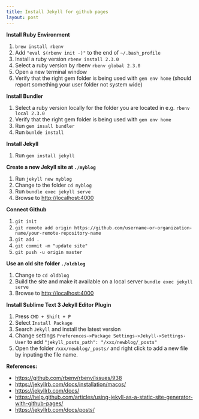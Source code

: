 ```yaml
---
title: Install Jekyll for github pages
layout: post
---
```


**Install Ruby Environment**
1. ``brew install rbenv``
2. Add ``"eval $(rbenv init -)"`` to the end of ``~/.bash_profile``
3. Install a ruby version ``rbenv install 2.3.0``
4. Select a ruby version by rbenv `rbenv global 2.3.0`
5. Open a new terminal window
6. Verify that the right gem folder is being used with ``gem env home`` (should report something your user folder not system wide)

**Install Bundler**
1. Select a ruby version locally for the folder you are located in e.g. ``rbenv local 2.3.0``
2. Verify that the right gem folder is being used with ``gem env home``
3. Run ``gem insall bundler``
4. Run ``bunlde install``

**Install Jekyll**
1. Run ``gem install jekyll``

**Create a new Jekyll site at ``./myblog``**
1. Run ``jekyll new myblog``
2. Change to the folder ``cd myblog``
3. Run ``bundle exec jekyll serve``
4. Browse to [http://localhost:4000](http://localhost:4000)

**Connect Github**
1. ``git init``
2. ``git remote add origin https://github.com/username-or-organization-name/your-remote-repository-name``
3. ``git add .``
4. ``git commit -m "update site"``
5. ``git push -u origin master``

**Use an old site folder ``./oldblog``**
1. Change to ``cd oldblog``
2. Build the site and make it available on a local server ``bundle exec jekyll serve``
3. Browse to [http://localhost:4000](http://localhost:4000)

**Install Sublime Text 3 Jekyll Editor Plugin**
1. Press ``CMD + Shift + P``
2. Select ``Install Package``
3. Search ``Jekyll`` and install the latest version
4. Change settings ``Preferences->Package Settings->Jekyll->Settings-User`` to add ``"jekyll_posts_path": "/xxx/newblog/_posts"``
5. Open the folder ``/xxx/newblog/_posts/`` and right click to add a new file by inputing the file name.

**References:**
- https://github.com/rbenv/rbenv/issues/938
- https://jekyllrb.com/docs/installation/macos/
- https://jekyllrb.com/docs/
- https://help.github.com/articles/using-jekyll-as-a-static-site-generator-with-github-pages/
- https://jekyllrb.com/docs/posts/

